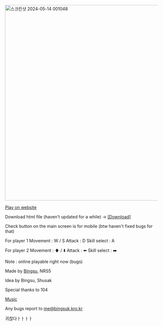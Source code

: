 <img width="646" alt="스크린샷 2024-05-14 001048" src="https://github.com/LeeBingsu/2PBlast/assets/139062081/13b9fd4f-9d5f-4401-86de-f2df61464705">

[Play on website](https://2pblast.kro.kr/2Pblast)


Download html file (haven't updated for a while)
-> [[Download]](https://drive.google.com/drive/folders/1rhEKDN7i8aLwyEejg6tvnflETOqRG8ES?usp=drive_link)



Check button on the main screen is for mobile (btw haven't fixed bugs for that)


For player 1
Movement : W / S
Attack : D
Skill select : A

For player 2
Movement : ⬆️ / ⬇️
Attack : ⬅️
Skill select : ➡️

Note : online playable right now (bugs)


Made by [Bingsu](https://www.instagram.com/bingsuk_), NRS5

Idea by Bingsu, Shusak

Special thanks to 104

[Music](https://www.youtube.com/watch?v=LzfXJV_EjXY)

Any bugs report to me@bingsuk.kro.kr

귀찮다ㅏㅏㅏㅏ
